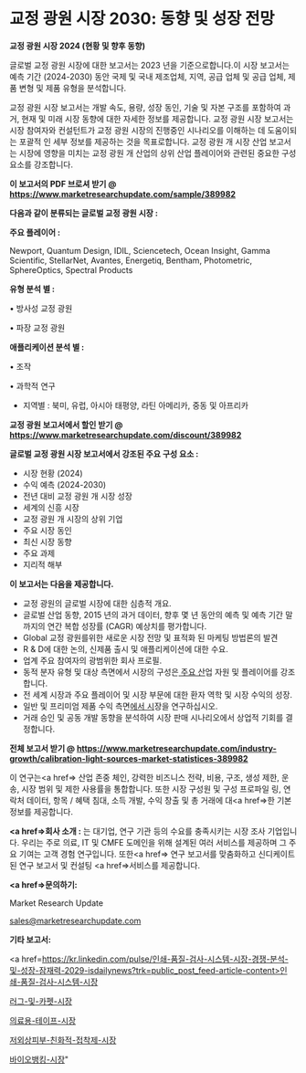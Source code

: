 # 교정 광원 시장 2030: 동향 및 성장 전망

<strong>교정 광원 시장 2024 (현황 및 향후 동향)</strong>

글로벌 교정 광원 시장에 대한 보고서는 2023 년을 기준으로합니다.이 시장 보고서는 예측 기간 (2024-2030) 동안 국제 및 국내 제조업체, 지역, 공급 업체 및 공급 업체, 제품 변형 및 제품 유형을 분석합니다.

교정 광원 시장 보고서는 개발 속도, 용량, 성장 동인, 기술 및 자본 구조를 포함하여 과거, 현재 및 미래 시장 동향에 대한 자세한 정보를 제공합니다. 교정 광원 시장 보고서는 시장 참여자와 컨설턴트가 교정 광원 시장의 진행중인 시나리오를 이해하는 데 도움이되는 포괄적 인 세부 정보를 제공하는 것을 목표로합니다. 교정 광원 개 시장 산업 보고서는 시장에 영향을 미치는 교정 광원 개 산업의 상위 산업 플레이어와 관련된 중요한 구성 요소를 강조합니다.



<strong>이 보고서의 PDF 브로셔 받기 @ <a href=https://www.marketresearchupdate.com/sample/389982>https://www.marketresearchupdate.com/sample/389982</a></strong>



<strong>다음과 같이 분류되는 글로벌 교정 광원 시장 :</strong>



<strong>주요 플레이어 :</strong>

Newport, Quantum Design, IDIL, Sciencetech, Ocean Insight, Gamma Scientific, StellarNet, Avantes, Energetiq, Bentham, Photometric, SphereOptics, Spectral Products



<strong>유형 분석 별 :</strong>

• 방사성 교정 광원

• 파장 교정 광원



<strong>애플리케이션 분석 별 :</strong>

• 조작

• 과학적 연구

<ul>
  <li>지역별 : 북미, 유럽, 아시아 태평양, 라틴 아메리카, 중동 및 아프리카</li>
</ul>


<strong>교정 광원 보고서에서 할인 받기 @ <a href=https://www.marketresearchupdate.com/discount/389982>https://www.marketresearchupdate.com/discount/389982</a></strong>



<strong>글로벌 교정 광원 시장 보고서에서 강조된 주요 구성 요소 :</strong>
<ul>
  <li>시장 현황 (2024)</li>
  <li>수익 예측 (2024-2030)</li>
  <li>전년 대비 교정 광원 개 시장 성장</li>
  <li>세계의 신흥 시장</li>
  <li>교정 광원 개 시장의 상위 기업</li>
  <li>주요 시장 동인</li>
  <li>최신 시장 동향</li>
  <li>주요 과제</li>
  <li>지리적 해부</li>
</ul>


<strong>이 보고서는 다음을 제공합니다.</strong>
<ul>
  <li>교정 광원의 글로벌 시장에 대한 심층적 개요.</li>
  <li>글로벌 산업 동향, 2015 년의 과거 데이터, 향후 몇 년 동안의 예측 및 예측 기간 말까지의 연간 복합 성장률 (CAGR) 예상치를 평가합니다.</li>
  <li>Global 교정 광원를위한 새로운 시장 전망 및 표적화 된 마케팅 방법론의 발견</li>
  <li>R &amp; D에 대한 논의, 신제품 출시 및 애플리케이션에 대한 수요.</li>
  <li>업계 주요 참여자의 광범위한 회사 프로필.</li>
  <li>동적 분자 유형 및 대상 측면에서 시장의 구성은<a href=> 주요 산</a>업 자원 및 플레이어를 강조합니다.</li>
  <li>전 세계 시장과 주요 플레이어 및 시장 부문에 대한 환자 역학 및 시장 수익의 성장.</li>
  <li>일반 및 프리미엄 제품 수익 측면<a href=>에서 시</a>장을 연구하십시오.</li>
  <li>거래 승인 및 공동 개발 동향을 분석하여 시장 판매 시나리오에서 상업적 기회를 결정합니다.</li>
</ul>



<strong>전체 보고서 받기 @ <a href=https://www.marketresearchupdate.com/industry-growth/calibration-light-sources-market-statistices-389982>https://www.marketresearchupdate.com/industry-growth/calibration-light-sources-market-statistices-389982</a></strong>

이 연구는<a href=> 산업 존중</a> 체인, 강력한 비즈니스 전략, 비용, 구조, 생성 제한, 운송, 시장 범위 및 제한 사용률을 통합합니다. 또한 시장 구성원 및 구성 프로파일 링, 연락처 데이터, 항목 / 혜택 침대, 소득 개발, 수익 창출 및 총 거래에 대<a href=>한 기본 </a>정보를 제공합니다.



<strong><a href=>회사 소</a>개 :</strong>
는 대기업, 연구 기관 등의 수요를 충족시키는 시장 조사 기업입니다. 우리는 주로 의료, IT 및 CMFE 도메인을 위해 설계된 여러 서비스를 제공하며 그 주요 기여는 고객 경험 연구입니다. 또한<a href=> 연구 보</a>고서를 맞춤화하고 신디케이트 된 연구 보고서 및 컨설팅 <a href=>서비스</a>를 제공합니다.



<strong><a href=>문의하기:</a></strong>

Market Research Update

sales@marketresearchupdate.com



<strong>기타 보고서:</strong>

<a href=https://kr.linkedin.com/pulse/인쇄-품질-검사-시스템-시장-경쟁-분석-및-성장-잠재력-2029-isdailynews?trk=public_post_feed-article-content>인쇄-품질-검사-시스템-시장</a>

<a href=https://www.linkedin.com/pulse/러그-및-카펫-시장-진입-전략-위험-평가2029년-trendsetters-talk-360-analysis/>러그-및-카펫-시장</a>

<a href=https://www.linkedin.com/pulse/의료용-테이프-시장-동향-및-성장-전망-isdailynews-frxdf/>의료용-테이프-시장</a>

<a href=https://www.linkedin.com/pulse/저외상피부-친화적-접착제-시장-진입-전략-및-위험-평가2029년-analytics-alchemy-360-analysis-mboef/>저외상피부-친화적-접착제-시장</a>

<a href=https://www.linkedin.com/pulse/바이오뱅킹-시장-규모-및-성장-2023-survey-savvy-insights-360-analysis-ldimc/>바이오뱅킹-시장</a>"
